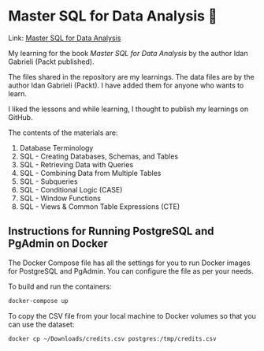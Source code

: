 # Master SQL for Data Analysis 🚀

Link: <a href="https://www.oreilly.com/library/view/master-sql-for/9781837638680" target="_blank">Master SQL for Data Analysis</a>

My learning for the book *Master SQL for Data Analysis* by the author Idan Gabrieli (Packt published).

The files shared in the repository are my learnings. The data files are by the author Idan Gabrieli (Packt). I have added them for anyone who wants to learn.

I liked the lessons and while learning, I thought to publish my learnings on GitHub.

The contents of the materials are:
1. Database Terminology
2. SQL - Creating Databases, Schemas, and Tables
3. SQL - Retrieving Data with Queries
4. SQL - Combining Data from Multiple Tables
5. SQL - Subqueries
6. SQL - Conditional Logic (CASE)
7. SQL - Window Functions
8. SQL - Views & Common Table Expressions (CTE)

## Instructions for Running PostgreSQL and PgAdmin on Docker

The Docker Compose file has all the settings for you to run Docker images for PostgreSQL and PgAdmin. You can configure the file as per your needs.

To build and run the containers:
```bash
docker-compose up
```

To copy the CSV file from your local machine to Docker volumes so that you can use the dataset:
```bash
docker cp ~/Downloads/credits.csv postgres:/tmp/credits.csv
```
